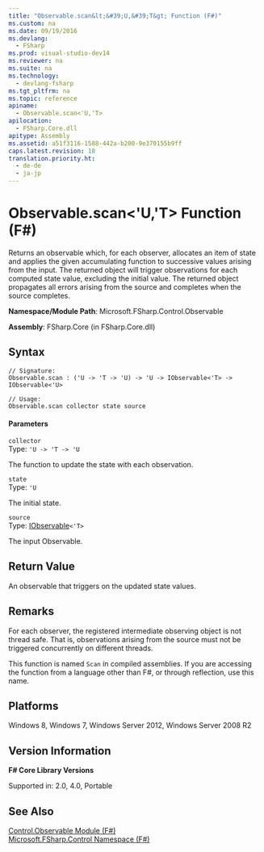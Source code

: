 ```yaml
---
title: "Observable.scan&lt;&#39;U,&#39;T&gt; Function (F#)"
ms.custom: na
ms.date: 09/19/2016
ms.devlang: 
  - FSharp
ms.prod: visual-studio-dev14
ms.reviewer: na
ms.suite: na
ms.technology: 
  - devlang-fsharp
ms.tgt_pltfrm: na
ms.topic: reference
apiname: 
  - Observable.scan<'U,'T>
apilocation: 
  - FSharp.Core.dll
apitype: Assembly
ms.assetid: a51f3116-1588-442a-b200-9e370155b9ff
caps.latest.revision: 18
translation.priority.ht: 
  - de-de
  - ja-jp
---
```

# Observable.scan&lt;&#39;U,&#39;T&gt; Function (F#)
Returns an observable which, for each observer, allocates an item of state and applies the given accumulating function to successive values arising from the input. The returned object will trigger observations for each computed state value, excluding the initial value. The returned object propagates all errors arising from the source and completes when the source completes.  
  
 **Namespace/Module Path**: Microsoft.FSharp.Control.Observable  
  
 **Assembly**: FSharp.Core (in FSharp.Core.dll)  
  
## Syntax  
  
```  
// Signature:  
Observable.scan : ('U -> 'T -> 'U) -> 'U -> IObservable<'T> -> IObservable<'U>  
  
// Usage:  
Observable.scan collector state source  
```  
  
#### Parameters  
 `collector`  
 Type: `'U -> 'T -> 'U`  
  
 The function to update the state with each observation.  
  
 `state`  
 Type: `'U`  
  
 The initial state.  
  
 `source`  
 Type: [IObservable](../Topic/System.IObservable%3C'T%3E%20Interface%20\(F%23\).md)`<'T>`  
  
 The input Observable.  
  
## Return Value  
 An observable that triggers on the updated state values.  
  
## Remarks  
 For each observer, the registered intermediate observing object is not thread safe. That is, observations arising from the source must not be triggered concurrently on different threads.  
  
 This function is named `Scan` in compiled assemblies. If you are accessing the function from a language other than F#, or through reflection, use this name.  
  
## Platforms  
 Windows 8, Windows 7, Windows Server 2012, Windows Server 2008 R2  
  
## Version Information  
 **F# Core Library Versions**  
  
 Supported in: 2.0, 4.0, Portable  
  
## See Also  
 [Control.Observable Module (F#)](../vs140/Control.Observable-Module--F#-.md)   
 [Microsoft.FSharp.Control Namespace (F#)](../vs140/Microsoft.FSharp.Control-Namespace--F#-.md)
